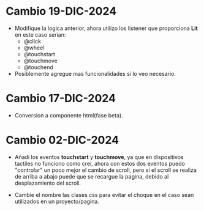 # Cambio 19-DIC-2024
+ Modifique la logica anterior, ahora utilizo los listener que proporciona __Lit__ en este caso serian:
	* @click
	* @wheel
	* @touchstart
	* @touchmove
	* @touchend
+ Posiblemente agregue mas funcionalidades si lo veo necesario.

# Cambio 17-DIC-2024

+ Conversion a componente html(fase beta).

# Cambio 02-DIC-2024

+ Añadi los eventos __touchstart__ y __touchmove__, ya que en dispositivos tactiles no funciono como crei, ahora con estos dos eventos puedo "controlar" un poco mejor el cambio de scroll, pero si el scroll se realiza de arriba a abajo puede que se recargue la pagina, debido al desplazamiento del scroll.

+ Cambie el nombre las clases css para evitar el choque en el caso sean utilizados en un proyecto/pagina.